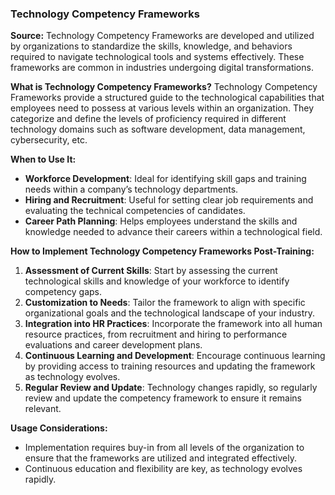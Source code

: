 ### Technology Competency Frameworks

**Source:** Technology Competency Frameworks are developed and utilized by organizations to standardize the skills, knowledge, and behaviors required to navigate technological tools and systems effectively. These frameworks are common in industries undergoing digital transformations.

**What is Technology Competency Frameworks?** Technology Competency Frameworks provide a structured guide to the technological capabilities that employees need to possess at various levels within an organization. They categorize and define the levels of proficiency required in different technology domains such as software development, data management, cybersecurity, etc.

**When to Use It:**

- **Workforce Development**: Ideal for identifying skill gaps and training needs within a company’s technology departments.
- **Hiring and Recruitment**: Useful for setting clear job requirements and evaluating the technical competencies of candidates.
- **Career Path Planning**: Helps employees understand the skills and knowledge needed to advance their careers within a technological field.

**How to Implement Technology Competency Frameworks Post-Training:**

1. **Assessment of Current Skills**: Start by assessing the current technological skills and knowledge of your workforce to identify competency gaps.
2. **Customization to Needs**: Tailor the framework to align with specific organizational goals and the technological landscape of your industry.
3. **Integration into HR Practices**: Incorporate the framework into all human resource practices, from recruitment and hiring to performance evaluations and career development plans.
4. **Continuous Learning and Development**: Encourage continuous learning by providing access to training resources and updating the framework as technology evolves.
5. **Regular Review and Update**: Technology changes rapidly, so regularly review and update the competency framework to ensure it remains relevant.

**Usage Considerations:**

- Implementation requires buy-in from all levels of the organization to ensure that the frameworks are utilized and integrated effectively.
- Continuous education and flexibility are key, as technology evolves rapidly.